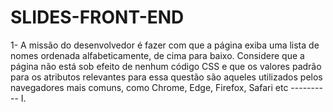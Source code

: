 # SLIDES-FRONT-END

1- A missão do desenvolvedor é fazer com que a página exiba uma lista de nomes ordenada alfabeticamente, de cima para baixo. Considere que a página não está sob efeito de nenhum código CSS e que os valores padrão para os atributos relevantes para essa questão são aqueles utilizados pelos navegadores mais comuns, como Chrome, Edge, Firefox, Safari etc ----------  I.
